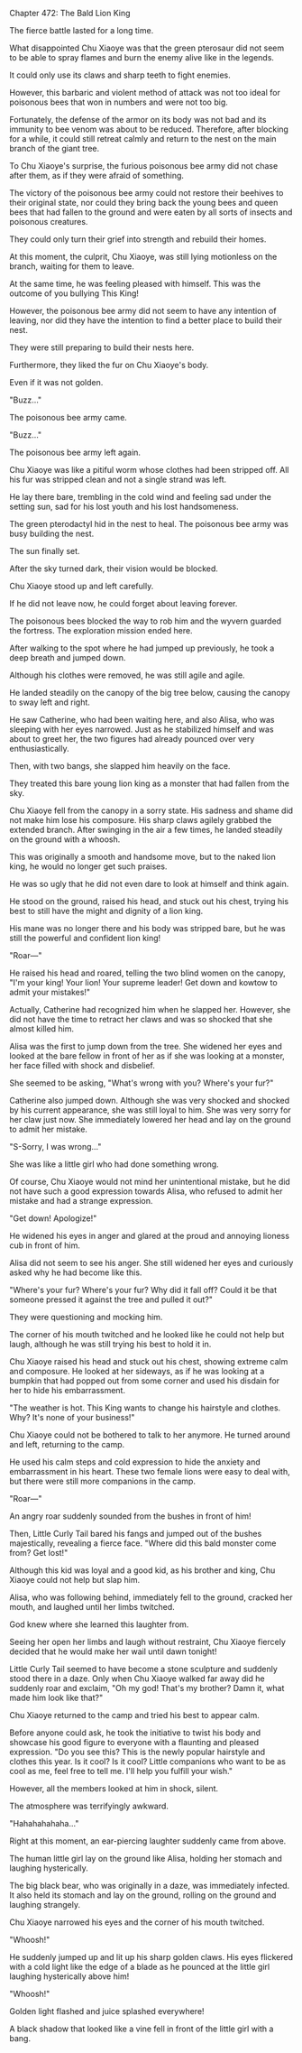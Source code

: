 Chapter 472: The Bald Lion King

The fierce battle lasted for a long time.

What disappointed Chu Xiaoye was that the green pterosaur did not seem to be able to spray flames and burn the enemy alive like in the legends.

It could only use its claws and sharp teeth to fight enemies.

However, this barbaric and violent method of attack was not too ideal for poisonous bees that won in numbers and were not too big.

Fortunately, the defense of the armor on its body was not bad and its immunity to bee venom was about to be reduced. Therefore, after blocking for a while, it could still retreat calmly and return to the nest on the main branch of the giant tree.

To Chu Xiaoye's surprise, the furious poisonous bee army did not chase after them, as if they were afraid of something.

The victory of the poisonous bee army could not restore their beehives to their original state, nor could they bring back the young bees and queen bees that had fallen to the ground and were eaten by all sorts of insects and poisonous creatures.

They could only turn their grief into strength and rebuild their homes.

At this moment, the culprit, Chu Xiaoye, was still lying motionless on the branch, waiting for them to leave.

At the same time, he was feeling pleased with himself. This was the outcome of you bullying This King\!

However, the poisonous bee army did not seem to have any intention of leaving, nor did they have the intention to find a better place to build their nest.

They were still preparing to build their nests here.

Furthermore, they liked the fur on Chu Xiaoye's body.

Even if it was not golden.

"Buzz…"

The poisonous bee army came.

"Buzz…"

The poisonous bee army left again.

Chu Xiaoye was like a pitiful worm whose clothes had been stripped off. All his fur was stripped clean and not a single strand was left.

He lay there bare, trembling in the cold wind and feeling sad under the setting sun, sad for his lost youth and his lost handsomeness.

The green pterodactyl hid in the nest to heal. The poisonous bee army was busy building the nest.

The sun finally set.

After the sky turned dark, their vision would be blocked.

Chu Xiaoye stood up and left carefully.

If he did not leave now, he could forget about leaving forever.

The poisonous bees blocked the way to rob him and the wyvern guarded the fortress. The exploration mission ended here.

After walking to the spot where he had jumped up previously, he took a deep breath and jumped down.

Although his clothes were removed, he was still agile and agile.

He landed steadily on the canopy of the big tree below, causing the canopy to sway left and right.

He saw Catherine, who had been waiting here, and also Alisa, who was sleeping with her eyes narrowed. Just as he stabilized himself and was about to greet her, the two figures had already pounced over very enthusiastically.

Then, with two bangs, she slapped him heavily on the face.

They treated this bare young lion king as a monster that had fallen from the sky.

Chu Xiaoye fell from the canopy in a sorry state. His sadness and shame did not make him lose his composure. His sharp claws agilely grabbed the extended branch. After swinging in the air a few times, he landed steadily on the ground with a whoosh.

This was originally a smooth and handsome move, but to the naked lion king, he would no longer get such praises.

He was so ugly that he did not even dare to look at himself and think again.

He stood on the ground, raised his head, and stuck out his chest, trying his best to still have the might and dignity of a lion king.

His mane was no longer there and his body was stripped bare, but he was still the powerful and confident lion king\!

"Roar—"

He raised his head and roared, telling the two blind women on the canopy, "I'm your king\! Your lion\! Your supreme leader\! Get down and kowtow to admit your mistakes\!"

Actually, Catherine had recognized him when he slapped her. However, she did not have the time to retract her claws and was so shocked that she almost killed him.

Alisa was the first to jump down from the tree. She widened her eyes and looked at the bare fellow in front of her as if she was looking at a monster, her face filled with shock and disbelief.

She seemed to be asking, "What's wrong with you? Where's your fur?"

Catherine also jumped down. Although she was very shocked and shocked by his current appearance, she was still loyal to him. She was very sorry for her claw just now. She immediately lowered her head and lay on the ground to admit her mistake.

"S-Sorry, I was wrong…"

She was like a little girl who had done something wrong.

Of course, Chu Xiaoye would not mind her unintentional mistake, but he did not have such a good expression towards Alisa, who refused to admit her mistake and had a strange expression.

"Get down\! Apologize\!"

He widened his eyes in anger and glared at the proud and annoying lioness cub in front of him.

Alisa did not seem to see his anger. She still widened her eyes and curiously asked why he had become like this.

"Where's your fur? Where's your fur? Why did it fall off? Could it be that someone pressed it against the tree and pulled it out?"

They were questioning and mocking him.

The corner of his mouth twitched and he looked like he could not help but laugh, although he was still trying his best to hold it in.

Chu Xiaoye raised his head and stuck out his chest, showing extreme calm and composure. He looked at her sideways, as if he was looking at a bumpkin that had popped out from some corner and used his disdain for her to hide his embarrassment.

"The weather is hot. This King wants to change his hairstyle and clothes. Why? It's none of your business\!"

Chu Xiaoye could not be bothered to talk to her anymore. He turned around and left, returning to the camp.

He used his calm steps and cold expression to hide the anxiety and embarrassment in his heart. These two female lions were easy to deal with, but there were still more companions in the camp.

"Roar—"

An angry roar suddenly sounded from the bushes in front of him\!

Then, Little Curly Tail bared his fangs and jumped out of the bushes majestically, revealing a fierce face. "Where did this bald monster come from? Get lost\!"

Although this kid was loyal and a good kid, as his brother and king, Chu Xiaoye could not help but slap him.

Alisa, who was following behind, immediately fell to the ground, cracked her mouth, and laughed until her limbs twitched.

God knew where she learned this laughter from.

Seeing her open her limbs and laugh without restraint, Chu Xiaoye fiercely decided that he would make her wail until dawn tonight\!

Little Curly Tail seemed to have become a stone sculpture and suddenly stood there in a daze. Only when Chu Xiaoye walked far away did he suddenly roar and exclaim, "Oh my god\! That's my brother? Damn it, what made him look like that?"

Chu Xiaoye returned to the camp and tried his best to appear calm.

Before anyone could ask, he took the initiative to twist his body and showcase his good figure to everyone with a flaunting and pleased expression. "Do you see this? This is the newly popular hairstyle and clothes this year. Is it cool? Is it cool? Little companions who want to be as cool as me, feel free to tell me. I'll help you fulfill your wish."

However, all the members looked at him in shock, silent.

The atmosphere was terrifyingly awkward.

"Hahahahahaha…"

Right at this moment, an ear-piercing laughter suddenly came from above.

The human little girl lay on the ground like Alisa, holding her stomach and laughing hysterically.

The big black bear, who was originally in a daze, was immediately infected. It also held its stomach and lay on the ground, rolling on the ground and laughing strangely.

Chu Xiaoye narrowed his eyes and the corner of his mouth twitched.

"Whoosh\!"

He suddenly jumped up and lit up his sharp golden claws. His eyes flickered with a cold light like the edge of a blade as he pounced at the little girl laughing hysterically above him\!

"Whoosh\!"

Golden light flashed and juice splashed everywhere\!

A black shadow that looked like a vine fell in front of the little girl with a bang.